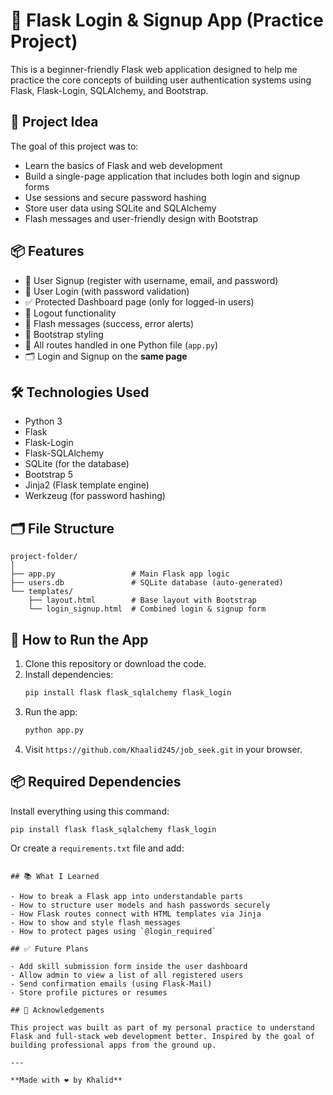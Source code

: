 # 🔐 Flask Login & Signup App (Practice Project)

This is a beginner-friendly Flask web application designed to help me practice the core concepts of building user authentication systems using Flask, Flask-Login, SQLAlchemy, and Bootstrap.

## 🧠 Project Idea

The goal of this project was to:
- Learn the basics of Flask and web development
- Build a single-page application that includes both login and signup forms
- Use sessions and secure password hashing
- Store user data using SQLite and SQLAlchemy
- Flash messages and user-friendly design with Bootstrap

## 📦 Features

- 🔑 User Signup (register with username, email, and password)
- 🔐 User Login (with password validation)
- ✅ Protected Dashboard page (only for logged-in users)
- 🚪 Logout functionality
- 🧠 Flash messages (success, error alerts)
- 🎨 Bootstrap styling
- 📄 All routes handled in one Python file (`app.py`)
- 🗂️ Login and Signup on the **same page**

## 🛠️ Technologies Used

- Python 3
- Flask
- Flask-Login
- Flask-SQLAlchemy
- SQLite (for the database)
- Bootstrap 5
- Jinja2 (Flask template engine)
- Werkzeug (for password hashing)

## 🗂️ File Structure

```
project-folder/
│
├── app.py                 # Main Flask app logic
├── users.db               # SQLite database (auto-generated)
└── templates/
    ├── layout.html        # Base layout with Bootstrap
    └── login_signup.html  # Combined login & signup form
```

## 🚀 How to Run the App

1. Clone this repository or download the code.
2. Install dependencies:
   ```bash
   pip install flask flask_sqlalchemy flask_login
   ```
3. Run the app:
   ```bash
   python app.py
   ```
4. Visit `https://github.com/Khaalid245/job_seek.git` in your browser.

## 📦 Required Dependencies

Install everything using this command:

```bash
pip install flask flask_sqlalchemy flask_login
```

Or create a `requirements.txt` file and add:

```

## 📚 What I Learned

- How to break a Flask app into understandable parts
- How to structure user models and hash passwords securely
- How Flask routes connect with HTML templates via Jinja
- How to show and style flash messages
- How to protect pages using `@login_required`

## ✅ Future Plans

- Add skill submission form inside the user dashboard
- Allow admin to view a list of all registered users
- Send confirmation emails (using Flask-Mail)
- Store profile pictures or resumes

## 🙌 Acknowledgements

This project was built as part of my personal practice to understand Flask and full-stack web development better. Inspired by the goal of building professional apps from the ground up.

---

**Made with ❤️ by Khalid**
